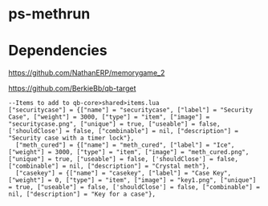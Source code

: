 # ps-methrun
# Dependencies
https://github.com/NathanERP/memorygame_2

https://github.com/BerkieBb/qb-target


    --Items to add to qb-core>shared>items.lua
    ["securitycase"] = {["name"] = "securitycase", ["label"] = "Security Case", ["weight"] = 3000, ["type"] = "item", ["image"] = "securitycase.png", ["unique"] = true, ["useable"] = false, ['shouldClose'] = false, ["combinable"] = nil, ["description"] = "Security case with a timer lock"},
	  ["meth_cured"] = {["name"] = "meth_cured", ["label"] = "Ice", ["weight"] = 3000, ["type"] = "item", ["image"] = "meth_cured.png", ["unique"] = true, ["useable"] = false, ['shouldClose'] = false, ["combinable"] = nil, ["description"] = "Crystal meth"},
	  ["casekey"] = {["name"] = "casekey", ["label"] = "Case Key", ["weight"] = 0, ["type"] = "item", ["image"] = "key1.png", ["unique"] = true, ["useable"] = false, ['shouldClose'] = false, ["combinable"] = nil, ["description"] = "Key for a case"},
